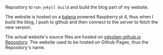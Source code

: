 Repository to run `jekyll build` and build the blog part of my website. 

The website is hosted on a [balena](https://balena.io) powered Raspberry pi 4, thus when I build the blog, I push to github and then connect to the server to fetch the new version.

The actual website's source files are hosted on [odyslam.github.io Repository](https://github/odyslam/odyslam.github.io). The website used to be hosted on Github Pages, thus the Repository's name.